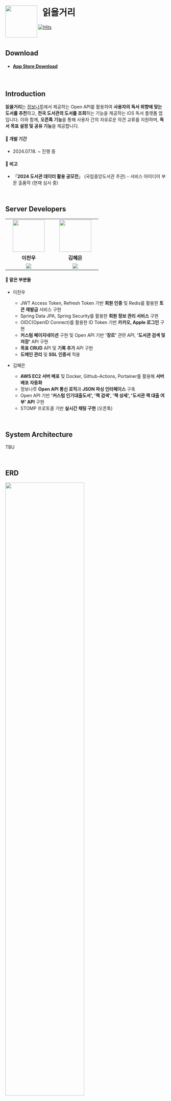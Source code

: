 # &nbsp; 읽을거리 <a href="https://apps.apple.com/kr/app/%EC%9D%BD%EC%9D%84%EA%B1%B0%EB%A6%AC/id6664069391"><img src="https://github.com/BOOK-TALK/Readables-Server/blob/main/src/main/resources/static/logo.png" align="left" width="100"></a>
[![Hits](https://hits.seeyoufarm.com/api/count/incr/badge.svg?url=https%3A%2F%2Fgithub.com%2FBOOK-TALK%2FReadables-Server&count_bg=%2379C83D&title_bg=%23555555&icon=&icon_color=%23E7E7E7&title=hits&edge_flat=false)](https://hits.seeyoufarm.com)

<br>

## Download

- #### [App Store Download](https://apps.apple.com/kr/app/%EC%9D%BD%EC%9D%84%EA%B1%B0%EB%A6%AC/id6664069391)

<br>

## Introduction

**읽을거리**는 [정보나루](https://www.data4library.kr/)에서 제공하는 Open API를 활용하여 **사용자의 독서 취향에 맞는 도서를 추천**하고, **전국 도서관의 도서를 조회**하는 기능을 제공하는 iOS 독서 플랫폼 앱입니다.
이와 함께, **오픈톡 기능**을 통해 사용자 간의 자유로운 의견 교류를 지원하며, **독서 목표 설정 및 공유 기능**을 제공합니다.
<br>

#### 📍 개발 기간
- 2024.07.18. ~ 진행 중

#### 📍 비고
- 「**2024 도서관 데이터 활용 공모전**」 (국립중앙도서관 주관) - 서비스 아이디어 부문 출품작 (현재 심사 중)

<br>

## Server Developers

<table>
    <tr align="center">
        <td style="min-width: 130px;">
            <img src="https://github.com/chanwoo7.png" width="100">
        </td>
        <td style="min-width: 130px;">
          <img src="https://github.com/hyeesw.png" width="100">
        </td>
    </tr>
    <tr align="center">
        <td>
            <b>이찬우</b>
        </td>
        <td>
            <b>김혜은</b>
        </td>
    </tr>
    <tr align="center">
        <td>
            <a href="https://github.com/chanwoo7">
                <img src="https://img.shields.io/badge/chanwoo7-181717?style=for-the-social&logo=github&logoColor=white"/>
            </a>
        </td>
        <td>
            <a href="https://github.com/hyeesw">
                <img src="https://img.shields.io/badge/hyeesw-181717?style=for-the-social&logo=github&logoColor=white"/>
            </a>
        </td>
    </tr>
</table>

#### 📍 맡은 부분들
- 이찬우
  - JWT Access Token, Refresh Token 기반 **회원 인증** 및 Redis를 활용한 **토큰 재발급** 서비스 구현
  - Spring Data JPA, Spring Security를 활용한 **회원 정보 관리 서비스** 구현
  - OIDC(OpenID Connect)를 활용한 ID Token 기반 **카카오, Apple 로그인** 구현 
  - **커스텀 페이지네이션** 구현 및 Open API 기반 **'장르'** 관련 API, **'도서관 검색 및 저장'** API 구현
  - **목표 CRUD** API 및 **기록 추가** API 구현
  - **도메인 관리** 및 **SSL 인증서** 적용

- 김혜은
  - **AWS EC2 서버 배포** 및 Docker, Github-Actions, Portainer를 활용해 **서버 배포 자동화**
  - 정보나루 **Open API 통신 로직**과 **JSON 파싱 인터페이스** 구축
  - Open API 기반 **'커스텀 인기대출도서', '책 검색', '책 상세', '도서관 책 대출 여부' API** 구현
  - STOMP 프로토콜 기반 **실시간 채팅 구현** (오픈톡)

<br>

## System Architecture

TBU

<br>

## ERD

<img src="https://github.com/user-attachments/assets/fd91fd65-ef29-4ed6-a7e2-0ebd02f789dd" width="70%">
<br>

## Features

TBU

## Directory Structure

```
src/main/
├── java
│   └── com
│       └── book
│           └── backend
│               ├── domain
│               │   ├── auth
│               │   ├── book
│               │   ├── detail
│               │   ├── genre
│               │   ├── goal
│               │   ├── library
│               │   ├── message
│               │   ├── oidc
│               │   ├── openapi
│               │   ├── opentalk
│               │   ├── record
│               │   ├── search
│               │   ├── user
│               │   ├── userBook
│               │   └── userOpentalk
│               ├── exception
│               ├── global
│               └── util
└── resources
    ├── sql
    └── static
```

